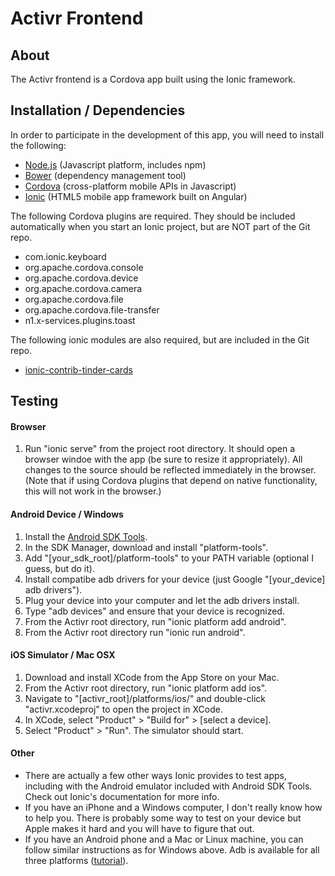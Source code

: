 Activr Frontend
===============

## About
The Activr frontend is a Cordova app built using the Ionic framework.

## Installation / Dependencies

In order to participate in the development of this app, you will need to install the following:
- [Node.js](https://nodejs.org/) (Javascript platform, includes npm)
- [Bower](http://bower.io/) (dependency management tool)
- [Cordova](https://cordova.apache.org/) (cross-platform mobile APIs in Javascript)
- [Ionic](http://ionicframework.com/) (HTML5 mobile app framework built on Angular)

The following Cordova plugins are required. They should be included automatically when you start an Ionic project, but are NOT part of the Git repo.
- com.ionic.keyboard
- org.apache.cordova.console
- org.apache.cordova.device
- org.apache.cordova.camera
- org.apache.cordova.file
- org.apache.cordova.file-transfer
- n1.x-services.plugins.toast

The following ionic modules are also required, but are included in the Git repo.
- [ionic-contrib-tinder-cards](https://github.com/driftyco/ionic-ion-tinder-cards)

## Testing

#### Browser
1. Run "ionic serve" from the project root directory. It should open a browser windoe with the app (be sure to resize it appropriately). All changes to the source should be reflected immediately in the browser. (Note that if using Cordova plugins that depend on native functionality, this will not work in the browser.)

#### Android Device / Windows
1. Install the [Android SDK Tools](https://developer.android.com/sdk/index.html).
2. In the SDK Manager, download and install "platform-tools".
3. Add "[your_sdk_root]/platform-tools" to your PATH variable (optional I guess, but do it).
4. Install compatibe adb drivers for your device (just Google "[your_device] adb drivers").
5. Plug your device into your computer and let the adb drivers install.
6. Type "adb devices" and ensure that your device is recognized.
7. From the Activr root directory, run "ionic platform add android".
8. From the Activr root directory run "ionic run android".

#### iOS Simulator / Mac OSX
1. Download and install XCode from the App Store on your Mac.
2. From the Activr root directory, run "ionic platform add ios".
3. Navigate to "[activr_root]/platforms/ios/" and double-click "activr.xcodeproj" to open the project in XCode.
4. In XCode, select "Product" > "Build for" > [select a device].
5. Select "Product" > "Run". The simulator should start.

#### Other
- There are actually a few other ways Ionic provides to test apps, including with the Android emulator included with Android SDK Tools. Check out Ionic's documentation for more info.
- If you have an iPhone and a Windows computer, I don't really know how to help you. There is probably some way to test on your device but Apple makes it hard and you will have to figure that out.
- If you have an Android phone and a Mac or Linux machine, you can follow similar instructions as for Windows above. Adb is available for all three platforms ([tutorial](http://lifehacker.com/the-easiest-way-to-install-androids-adb-and-fastboot-to-1586992378)).